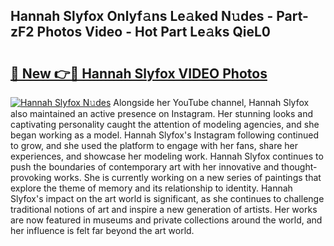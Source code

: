 ## Hannah Slyfox Onlyf𝚊ns Le𝚊ked N𝚞des - Part-zF2 Photos Video - Hot Part Le𝚊ks QieL0

# <h2><a href="http://ac24875.deff.icu/?id=Hannah+Slyfox">🔗 New 👉🔴 Hannah Slyfox VIDEO Photos</a></h2>

[![Hannah Slyfox N𝚞des](https://i.imgur.com/rIISA9y.gif)](http://ac24875.deff.icu/?id=Hannah+Slyfox)
Alongside her YouTube channel, Hannah Slyfox also maintained an active presence on Instagram. Her stunning looks and captivating personality caught the attention of modeling agencies, and she began working as a model. Hannah Slyfox's Instagram following continued to grow, and she used the platform to engage with her fans, share her experiences, and showcase her modeling work. Hannah Slyfox continues to push the boundaries of contemporary art with her innovative and thought-provoking works. She is currently working on a new series of paintings that explore the theme of memory and its relationship to identity. Hannah Slyfox's impact on the art world is significant, as she continues to challenge traditional notions of art and inspire a new generation of artists. Her works are now featured in museums and private collections around the world, and her influence is felt far beyond the art world.

